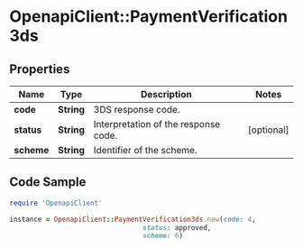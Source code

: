 # OpenapiClient::PaymentVerification3ds

## Properties

Name | Type | Description | Notes
------------ | ------------- | ------------- | -------------
**code** | **String** | 3DS response code. | 
**status** | **String** | Interpretation of the response code. | [optional] 
**scheme** | **String** | Identifier of the scheme. | 

## Code Sample

```ruby
require 'OpenapiClient'

instance = OpenapiClient::PaymentVerification3ds.new(code: 4,
                                 status: approved,
                                 scheme: 6)
```


